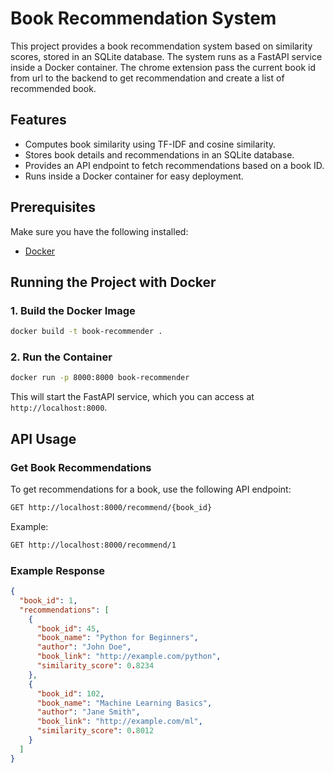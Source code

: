 # Book Recommendation System

This project provides a book recommendation system based on similarity scores, stored in an SQLite database. 
The system runs as a FastAPI service inside a Docker container. The chrome extension pass the current book id from url to the backend to get recommendation and 
create a list of recommended book. 

## Features
- Computes book similarity using TF-IDF and cosine similarity.
- Stores book details and recommendations in an SQLite database.
- Provides an API endpoint to fetch recommendations based on a book ID.
- Runs inside a Docker container for easy deployment.

## Prerequisites
Make sure you have the following installed:
- [Docker](https://www.docker.com/get-started)

## Running the Project with Docker

### 1. Build the Docker Image
```sh
docker build -t book-recommender .
```

### 2. Run the Container
```sh
docker run -p 8000:8000 book-recommender
```

This will start the FastAPI service, which you can access at `http://localhost:8000`.

## API Usage

### Get Book Recommendations
To get recommendations for a book, use the following API endpoint:
```sh
GET http://localhost:8000/recommend/{book_id}
```

Example:
```sh
GET http://localhost:8000/recommend/1
```

### Example Response
```json
{
  "book_id": 1,
  "recommendations": [
    {
      "book_id": 45,
      "book_name": "Python for Beginners",
      "author": "John Doe",
      "book_link": "http://example.com/python",
      "similarity_score": 0.8234
    },
    {
      "book_id": 102,
      "book_name": "Machine Learning Basics",
      "author": "Jane Smith",
      "book_link": "http://example.com/ml",
      "similarity_score": 0.8012
    }
  ]
}
```

